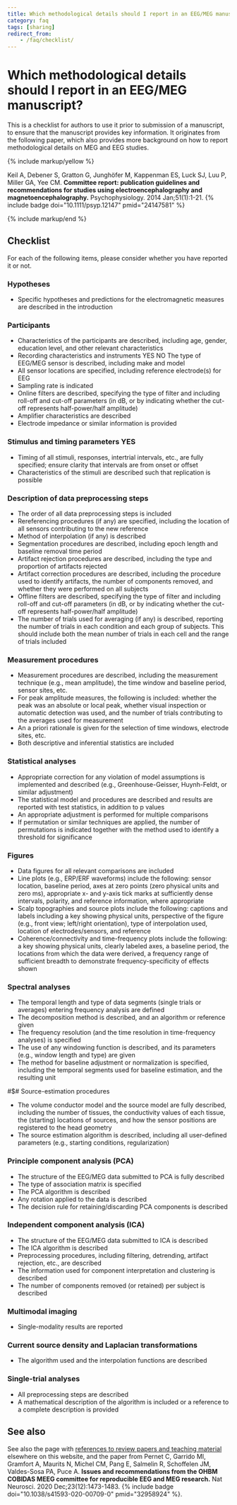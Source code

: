 ```yaml
---
title: Which methodological details should I report in an EEG/MEG manuscript?
category: faq
tags: [sharing]
redirect_from:
    - /faq/checklist/
---
```


# Which methodological details should I report in an EEG/MEG manuscript?

This is a checklist for authors to use it prior to submission of a manuscript, to ensure that the manuscript provides key information. It originates from the following paper, which also provides more background on how to report methodological details on MEG and EEG studies.

{% include markup/yellow %}

Keil A, Debener S, Gratton G, Junghöfer M, Kappenman ES, Luck SJ, Luu P, Miller GA, Yee CM. **Committee report: publication guidelines and recommendations for studies using electroencephalography and magnetoencephalography.** Psychophysiology. 2014 Jan;51(1):1-21. {% include badge doi="10.1111/psyp.12147" pmid="24147581" %}

{% include markup/end %}

## Checklist

For each of the following items, please consider whether you have reported it or not.

### Hypotheses

-   Specific hypotheses and predictions for the electromagnetic measures are described in the introduction

### Participants

-   Characteristics of the participants are described, including age, gender, education level, and other relevant characteristics
-   Recording characteristics and instruments YES NO The type of EEG/MEG sensor is described, including make and model
-   All sensor locations are specified, including reference electrode(s) for EEG
-   Sampling rate is indicated
-   Online filters are described, specifying the type of filter and including roll-off and cut-off parameters (in dB, or by indicating whether the cut-off represents half-power/half amplitude)
-   Amplifier characteristics are described
-   Electrode impedance or similar information is provided

### Stimulus and timing parameters YES

-   Timing of all stimuli, responses, intertrial intervals, etc., are fully specified; ensure clarity that intervals are from onset or offset
-   Characteristics of the stimuli are described such that replication is possible

### Description of data preprocessing steps

-   The order of all data preprocessing steps is included
-   Rereferencing procedures (if any) are specified, including the location of all sensors contributing to the new reference
-   Method of interpolation (if any) is described
-   Segmentation procedures are described, including epoch length and baseline removal time period
-   Artifact rejection procedures are described, including the type and proportion of artifacts rejected
-   Artifact correction procedures are described, including the procedure used to identify artifacts, the number of components removed, and whether they were performed on all subjects
-   Offline filters are described, specifying the type of filter and including roll-off and cut-off parameters (in dB, or by indicating whether the cut-off represents half-power/half amplitude)
-   The number of trials used for averaging (if any) is described, reporting the number of trials in each condition and each group of subjects. This should include both the mean number of trials in each cell and the range of trials included

### Measurement procedures

-   Measurement procedures are described, including the measurement technique (e.g., mean amplitude), the time window and baseline period, sensor sites, etc.
-   For peak amplitude measures, the following is included: whether the peak was an absolute or local peak, whether visual inspection or automatic detection was used, and the number of trials contributing to the averages used for measurement
-   An a priori rationale is given for the selection of time windows, electrode sites, etc.
-   Both descriptive and inferential statistics are included

### Statistical analyses

-   Appropriate correction for any violation of model assumptions is implemented and described (e.g., Greenhouse-Geisser, Huynh-Feldt, or similar adjustment)
-   The statistical model and procedures are described and results are reported with test statistics, in addition to p values
-   An appropriate adjustment is performed for multiple comparisons
-   If permutation or similar techniques are applied, the number of permutations is indicated together with the method used to identify a threshold for significance

### Figures

-   Data figures for all relevant comparisons are included
-   Line plots (e.g., ERP/ERF waveforms) include the following: sensor location, baseline period, axes at zero points (zero physical units and zero ms), appropriate x- and y-axis tick marks at sufficiently dense intervals, polarity, and reference information, where appropriate
-   Scalp topographies and source plots include the following: captions and labels including a key showing physical units, perspective of the figure (e.g., front view; left/right orientation), type of interpolation used, location of electrodes/sensors, and reference
-   Coherence/connectivity and time-frequency plots include the following: a key showing physical units, clearly labeled axes, a baseline period, the locations from which the data were derived, a frequency range of sufficient breadth to demonstrate frequency-specificity of effects shown

### Spectral analyses

-   The temporal length and type of data segments (single trials or averages) entering frequency analysis are defined
-   The decomposition method is described, and an algorithm or reference given
-   The frequency resolution (and the time resolution in time-frequency analyses) is specified
-   The use of any windowing function is described, and its parameters (e.g., window length and type) are given
-   The method for baseline adjustment or normalization is specified, including the temporal segments used for baseline estimation, and the resulting unit

#$# Source-estimation procedures

-   The volume conductor model and the source model are fully described, including the number of tissues, the conductivity values of each tissue, the (starting) locations of sources, and how the sensor positions are registered to the head geometry
-   The source estimation algorithm is described, including all user-defined parameters (e.g., starting conditions, regularization)

### Principle component analysis (PCA)

-   The structure of the EEG/MEG data submitted to PCA is fully described
-   The type of association matrix is specified
-   The PCA algorithm is described
-   Any rotation applied to the data is described
-   The decision rule for retaining/discarding PCA components is described

### Independent component analysis (ICA)

-   The structure of the EEG/MEG data submitted to ICA is described
-   The ICA algorithm is described
-   Preprocessing procedures, including filtering, detrending, artifact rejection, etc., are described
-   The information used for component interpretation and clustering is described
-   The number of components removed (or retained) per subject is described

### Multimodal imaging

-   Single-modality results are reported

### Current source density and Laplacian transformations

-   The algorithm used and the interpolation functions are described

### Single-trial analyses

-   All preprocessing steps are described
-   A mathematical description of the algorithm is included or a reference to a complete description is provided

## See also

See also the page with [references to review papers and teaching material](/references_to_review_papers_and_teaching_material) elsewhere on this website, and the paper from Pernet C, Garrido MI, Gramfort A, Maurits N, Michel CM, Pang E, Salmelin R, Schoffelen JM, Valdes-Sosa PA, Puce A. **Issues and recommendations from the OHBM COBIDAS MEEG committee for reproducible EEG and MEG research.** Nat Neurosci. 2020 Dec;23(12):1473-1483. {% include badge doi="10.1038/s41593-020-00709-0" pmid="32958924" %}.
